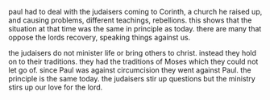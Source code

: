 paul had to deal with the judaisers coming to Corinth, a church he raised up, and
causing problems, different teachings, rebellions. this shows that the situation
at that time was the same in principle as today. there are many that oppose the lords
recovery, speaking things against us.

the judaisers do not minister life or bring others to christ. instead they hold on to their traditions. they had the traditions of Moses which they could not let go of. since Paul was against circumcision they went against Paul. the principle is the same today. the judaisers stir up questions but the ministry stirs up our love for the lord.
